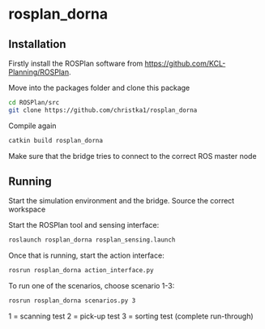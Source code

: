 # rosplan_dorna

## Installation
Firstly install the ROSPlan software from https://github.com/KCL-Planning/ROSPlan.

Move into the packages folder and clone this package
```sh
cd ROSPlan/src
git clone https://github.com/christka1/rosplan_dorna
```

Compile again
```sh
catkin build rosplan_dorna
```

Make sure that the bridge tries to connect to the correct ROS master node

## Running
Start the simulation environment and the bridge.
Source the correct workspace

Start the ROSPlan tool and sensing interface:
```sh
roslaunch rosplan_dorna rosplan_sensing.launch
```

Once that is running, start the action interface:
```sh
rosrun rosplan_dorna action_interface.py
```

To run one of the scenarios, choose scenario 1-3:
```sh
rosrun rosplan_dorna scenarios.py 3
```

1 = scanning test
2 = pick-up test
3 = sorting test (complete run-through)
